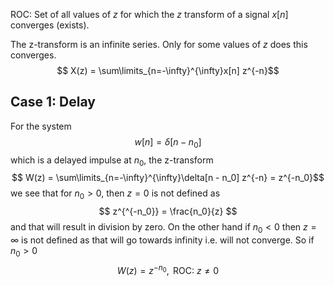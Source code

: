 ROC: Set of all values of $z$ for which the $z$ transform of a signal $x[n]$ converges (exists).

The z-transform is an infinite series. Only for some values of $z$ does this converges.
$$ X(z) = \sum\limits_{n=-\infty}^{\infty}x[n] z^{-n}$$
## Case 1: Delay
For the system
$$ w[n] = \delta[n - n_0]$$
which is a delayed impulse at $n_0$, the z-transform
$$ W(z) = \sum\limits_{n=-\infty}^{\infty}\delta[n - n_0] z^{-n} = z^{-n_0}$$
we see that for $n_0 > 0$, then $z=0$ is not defined as
$$ z^{^{-n_0}} = \frac{n_0}{z} $$
and that will result in division by zero. On the other hand if $n_0 < 0$ then $z = \infty$ is not defined as that will go towards infinity i.e. will not converge. So if $n_0 > 0$
$$ W(z) = z^{-n_0}, \textrm{ ROC: } z \neq 0 $$
